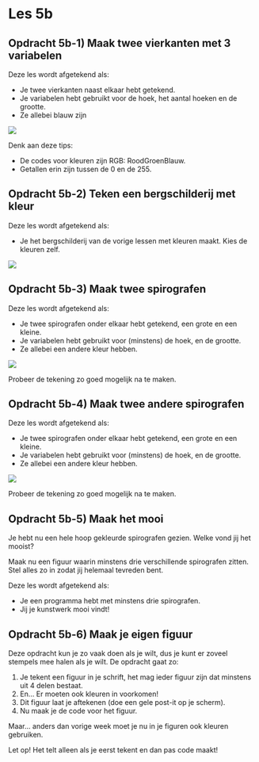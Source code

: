 # Les 5b

## Opdracht 5b-1\) Maak twee vierkanten met 3 variabelen

Deze les wordt afgetekend als:

* Je twee vierkanten naast elkaar hebt getekend.
* Je variabelen hebt gebruikt voor de hoek, het aantal hoeken en de grootte.
* Ze allebei blauw zijn

![](../../.gitbook/assets/image-20190406144918466.png)

Denk aan deze tips:

* De codes voor kleuren zijn RGB: RoodGroenBlauw.
* Getallen erin zijn tussen de 0 en de 255.

## Opdracht 5b-2\) Teken een bergschilderij met kleur

Deze les wordt afgetekend als:

* Je het bergschilderij van de vorige lessen met kleuren maakt. Kies de kleuren zelf.

![](../../.gitbook/assets/image-20190406145634717.png)

## Opdracht 5b-3\) Maak twee spirografen

Deze les wordt afgetekend als:

* Je twee spirografen onder elkaar hebt getekend, een grote en een kleine.
* Je variabelen hebt gebruikt voor \(minstens\) de hoek, en de grootte.
* Ze allebei een andere kleur hebben.

![](../../.gitbook/assets/image-20190406150038398.png)

Probeer de tekening zo goed mogelijk na te maken.

## Opdracht 5b-4\) Maak twee andere spirografen

Deze les wordt afgetekend als:

* Je twee spirografen onder elkaar hebt getekend, een grote en een kleine.
* Je variabelen hebt gebruikt voor \(minstens\) de hoek, en de grootte.
* Ze allebei een andere kleur hebben.

![](../../.gitbook/assets/image-20190406150007097.png)

Probeer de tekening zo goed mogelijk na te maken.

## Opdracht 5b-5\) Maak het mooi

Je hebt nu een hele hoop gekleurde spirografen gezien. Welke vond jij het mooist?

Maak nu een figuur waarin minstens drie verschillende spirografen zitten. Stel alles zo in zodat jij helemaal tevreden bent.

Deze les wordt afgetekend als:

* Je een programma hebt met minstens drie spirografen.
* Jij je kunstwerk mooi vindt!

## Opdracht 5b-6\) Maak je eigen figuur

Deze opdracht kun je zo vaak doen als je wilt, dus je kunt er zoveel stempels mee halen als je wilt. De opdracht gaat zo:

1. Je tekent een figuur in je schrift, het mag ieder figuur zijn dat minstens uit 4 delen bestaat.
2. En… Er moeten ook kleuren in voorkomen!
3. Dit figuur laat je aftekenen \(doe een gele post-it op je scherm\).
4. Nu maak je de code voor het figuur.

Maar… anders dan vorige week moet je nu in je figuren ook kleuren gebruiken.

Let op! Het telt alleen als je eerst tekent en dan pas code maakt!

